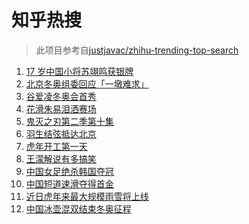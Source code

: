 # 知乎热搜

> 此项目参考自[justjavac/zhihu-trending-top-search](https://github.com/justjavac/zhihu-trending-top-search/blob/main/utils.ts)

<!-- BEGIN -->
  <!-- 最后更新时间:Mon Feb 07 2022 07:10:45 GMT+0000 (Coordinated Universal Time) -->
  1. [17 岁中国小将苏翊鸣获银牌](https://www.zhihu.com/search?q=苏翊鸣)
1. [北京冬奥组委回应「一墩难求」](https://www.zhihu.com/search?q=冰墩墩)
1. [谷爱凌冬奥会首秀](https://www.zhihu.com/search?q=谷爱凌)
1. [花滑朱易泪洒赛场](https://www.zhihu.com/search?q=花样滑冰)
1. [鬼灭之刃第二季第十集](https://www.zhihu.com/search?q=鬼灭之刃)
1. [羽生结弦抵达北京](https://www.zhihu.com/search?q=羽生结弦)
1. [虎年开工第一天](https://www.zhihu.com/search?q=虎年开工)
1. [王濛解说有多搞笑](https://www.zhihu.com/search?q=王濛解说)
1. [中国女足绝杀韩国夺冠](https://www.zhihu.com/search?q=中国女足)
1. [中国短道速滑夺得首金](https://www.zhihu.com/search?q=短道速滑)
1. [近日虎年来最大规模雨雪将上线](https://www.zhihu.com/search?q=虎年最大规模雨雪将上线)
1. [中国冰壶混双结束冬奥征程](https://www.zhihu.com/search?q=冰壶)
  <!-- END -->